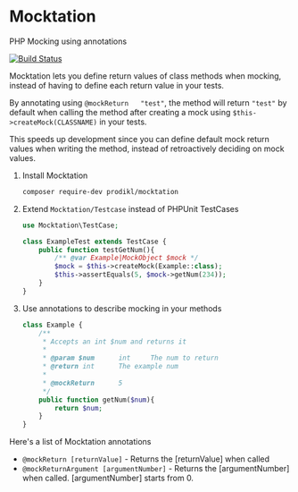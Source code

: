 # Mocktation
PHP Mocking using annotations

[![Build Status](https://travis-ci.org/prodikl/mocktation.svg?branch=master)](https://travis-ci.org/prodikl/mocktation)

Mocktation lets you define return values of class methods when mocking, instead of having to define each return value in your tests.

By annotating using `@mockReturn   "test"`, the method will return `"test"` 
by default when calling the method after creating a mock using `$this->createMock(CLASSNAME)` in your tests.

This speeds up development since you can define default mock return values when writing the method, instead of retroactively deciding on mock values.

1. Install Mocktation

    ```bash
    composer require-dev prodikl/mocktation
    ```
        
2. Extend `Mocktation/Testcase` instead of PHPUnit TestCases

    ```php
    use Mocktation\TestCase;
    
    class ExampleTest extends TestCase {
        public function testGetNum(){
            /** @var Example|MockObject $mock */
            $mock = $this->createMock(Example::class);
            $this->assertEquals(5, $mock->getNum(234));
        }
    } 
    ```
    
3. Use annotations to describe mocking in your methods

    ```php
    class Example {
        /**
         * Accepts an int $num and returns it
         *
         * @param $num      int     The num to return
         * @return int      The example num
         *
         * @mockReturn      5
         */
        public function getNum($num){
            return $num;
        }
    }
    ```
    
Here's a list of Mocktation annotations

- `@mockReturn [returnValue]` - Returns the [returnValue] when called
- `@mockReturnArgument [argumentNumber]` - Returns the [argumentNumber] when called. [argumentNumber] starts from 0.